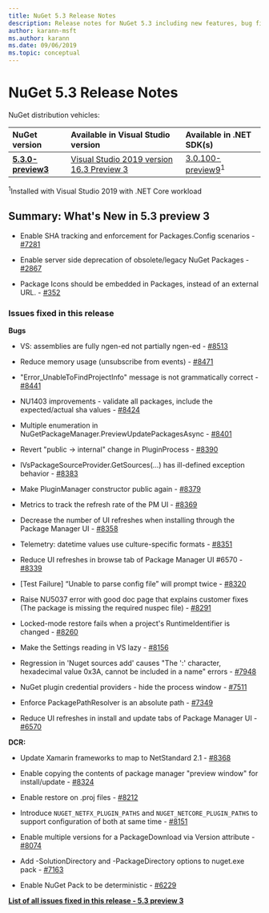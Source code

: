 ```yaml
---
title: NuGet 5.3 Release Notes
description: Release notes for NuGet 5.3 including new features, bug fixes, and DCRs.
author: karann-msft
ms.author: karann
ms.date: 09/06/2019
ms.topic: conceptual
---
```


# NuGet 5.3 Release Notes

NuGet distribution vehicles:

| NuGet version | Available in Visual Studio version| Available in .NET SDK(s)|
|:---|:---|:---|
| [**5.3.0-preview3**](https://nuget.org/downloads) | [Visual Studio 2019 version 16.3 Preview 3](https://visualstudio.microsoft.com/vs/preview/) | [3.0.100-preview9](https://dotnet.microsoft.com/download/dotnet-core/3.0)<sup>1</sup> |

<sup>1</sup>Installed with Visual Studio 2019 with .NET Core workload 

## Summary: What's New in 5.3 preview 3

* Enable SHA tracking and enforcement for Packages.Config scenarios - [#7281](https://github.com/NuGet/Home/issues/7281)

* Enable server side deprecation of obsolete/legacy NuGet Packages - [#2867](https://github.com/NuGet/Home/issues/2867)

* Package Icons should be embedded in Packages, instead of an external URL. - [#352](https://github.com/NuGet/Home/issues/352)

### Issues fixed in this release

**Bugs**

* VS:  assemblies are fully ngen-ed not partially ngen-ed - [#8513](https://github.com/NuGet/Home/issues/8513)

* Reduce memory usage (unsubscribe from events) - [#8471](https://github.com/NuGet/Home/issues/8471)

* "Error_UnableToFindProjectInfo" message is not grammatically correct - [#8441](https://github.com/NuGet/Home/issues/8441)

* NU1403 improvements - validate all packages, include the expected/actual sha values - [#8424](https://github.com/NuGet/Home/issues/8424)

* Multiple enumeration in NuGetPackageManager.PreviewUpdatePackagesAsync - [#8401](https://github.com/NuGet/Home/issues/8401)

* Revert "public -> internal" change in PluginProcess - [#8390](https://github.com/NuGet/Home/issues/8390)

* IVsPackageSourceProvider.GetSources(…) has ill-defined exception behavior - [#8383](https://github.com/NuGet/Home/issues/8383)

* Make PluginManager constructor public again - [#8379](https://github.com/NuGet/Home/issues/8379)

* Metrics to track the refresh rate of the PM UI - [#8369](https://github.com/NuGet/Home/issues/8369)

* Decrease the number of UI refreshes when installing through the Package Manager UI - [#8358](https://github.com/NuGet/Home/issues/8358)

* Telemetry:  datetime values use culture-specific formats - [#8351](https://github.com/NuGet/Home/issues/8351)

* Reduce UI refreshes in browse tab of Package Manager UI #6570 - [#8339](https://github.com/NuGet/Home/issues/8339)

* [Test Failure] “Unable to parse config file” will prompt twice - [#8320](https://github.com/NuGet/Home/issues/8320)

* Raise NU5037 error with good doc page that explains customer fixes (The package is missing the required nuspec file) - [#8291](https://github.com/NuGet/Home/issues/8291)

* Locked-mode restore fails when a project's RuntimeIdentifier is changed - [#8260](https://github.com/NuGet/Home/issues/8260)

* Make the Settings reading in VS lazy - [#8156](https://github.com/NuGet/Home/issues/8156)

* Regression in 'Nuget sources add' causes "The ':' character, hexadecimal value 0x3A, cannot be included in a name" errors - [#7948](https://github.com/NuGet/Home/issues/7948)

* NuGet plugin credential providers - hide the process window - [#7511](https://github.com/NuGet/Home/issues/7511)

* Enforce PackagePathResolver is an absolute path - [#7349](https://github.com/NuGet/Home/issues/7349)

* Reduce UI refreshes in install and update tabs of Package Manager UI - [#6570](https://github.com/NuGet/Home/issues/6570)

**DCR:**

* Update Xamarin frameworks to map to NetStandard 2.1 - [#8368](https://github.com/NuGet/Home/issues/8368)

* Enable copying the contents of package manager "preview window" for install/update - [#8324](https://github.com/NuGet/Home/issues/8324)

* Enable restore on .proj files - [#8212](https://github.com/NuGet/Home/issues/8212)

* Introduce `NUGET_NETFX_PLUGIN_PATHS` and `NUGET_NETCORE_PLUGIN_PATHS` to support configuration of both at same time - [#8151](https://github.com/NuGet/Home/issues/8151)

* Enable multiple versions for a PackageDownload via Version attribute - [#8074](https://github.com/NuGet/Home/issues/8074)

* Add -SolutionDirectory and -PackageDirectory options to nuget.exe pack - [#7163](https://github.com/NuGet/Home/issues/7163)

* Enable NuGet Pack to be deterministic - [#6229](https://github.com/NuGet/Home/issues/6229)

**[List of all issues fixed in this release - 5.3 preview 3](https://github.com/nuget/home/issues?q=is%3Aissue+is%3Aclosed+milestone%3A%225.3")**
